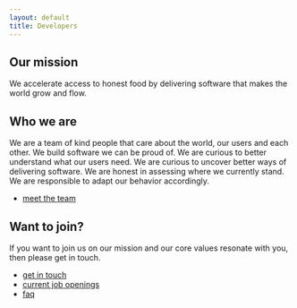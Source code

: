 ```yaml
---
layout: default
title: Developers
---
```


## Our mission

We accelerate access to honest food by delivering software that makes the world grow and flow.

## Who we are

We are a team of kind people that care about the world, our users and each other. We build software we can be proud of. We are curious to better understand what our users need. We are curious to uncover better ways of delivering software. We are honest in assessing where we currently stand. We are responsible to adapt our behavior accordingly.

 * [meet the team](team.md)

## Want to join?

If you want to join us on our mission and our core values resonate with you, then please get in touch. 

 * [get in touch](contact.md)
 * [current job openings](job_opening.md)
 * [faq](faq.md)
